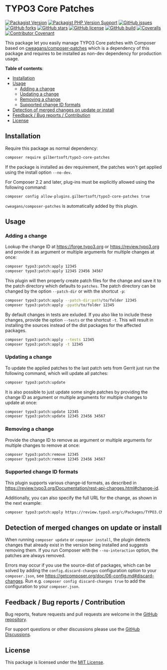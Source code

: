 # TYPO3 Core Patches

[![Packagist Version](https://img.shields.io/packagist/v/gilbertsoft/typo3-core-patches)](https://packagist.org/packages/gilbertsoft/typo3-core-patches)
[![Packagist PHP Version Support](https://img.shields.io/packagist/php-v/gilbertsoft/typo3-core-patches)](https://packagist.org/packages/gilbertsoft/typo3-core-patches)
[![GitHub issues](https://img.shields.io/github/issues/GsTYPO3/core-patches)](https://github.com/GsTYPO3/core-patches/issues)
[![GitHub forks](https://img.shields.io/github/forks/GsTYPO3/core-patches)](https://github.com/GsTYPO3/core-patches/network)
[![GitHub stars](https://img.shields.io/github/stars/GsTYPO3/core-patches)](https://github.com/GsTYPO3/core-patches/stargazers)
[![GitHub license](https://img.shields.io/github/license/GsTYPO3/core-patches)](https://github.com/GsTYPO3/core-patches/blob/main/LICENSE)
[![GitHub build](https://img.shields.io/github/workflow/status/GsTYPO3/core-patches/Continuous%20Integration%20(CI))](https://github.com/GsTYPO3/core-patches/actions/workflows/continuous-integration.yml)
[![Coveralls](https://img.shields.io/coveralls/github/GsTYPO3/core-patches)](https://coveralls.io/github/GsTYPO3/core-patches)
[![Contributor Covenant](https://img.shields.io/badge/Contributor%20Covenant-2.1-4baaaa.svg)](https://github.com/GsTYPO3/core-patches/blob/main/CODE_OF_CONDUCT.md)

This package let you easily manage TYPO3 Core patches with Composer based on
[cweagans/composer-patches](https://github.com/cweagans/composer-patches#readme)
which is a dependency of this package and requires to be installed as non-dev
dependency for production usage.

**Table of contents**:

- [Installation](#installation)
- [Usage](#usage)
  - [Adding a change](#adding-a-change)
  - [Updating a change](#updating-a-change)
  - [Removing a change](#removing-a-change)
  - [Supported change ID formats](#supported-change-id-formats)
- [Detection of merged changes on update or install](#detection-of-merged-changes-on-update-or-install)
- [Feedback / Bug reports / Contribution](#feedback--bug-reports--contribution)
- [License](#license)

## Installation

Require this package as normal dependency:

```bash
composer require gilbertsoft/typo3-core-patches
```

If the package is installed as dev requirement, the patches won't get applied
using the install option `--no-dev`.

For Composer 2.2 and later, plug-ins must be explicitly allowed using the
following command:

```bash
composer config allow-plugins.gilbertsoft/typo3-core-patches true
```

`cweagans/composer-patches` is automatically added by this plugin.

## Usage

### Adding a change

Lookup the change ID at <https://forge.typo3.org> or <https://review.typo3.org>
and provide it as argument or multiple arguments for multiple changes at once:

```bash
composer typo3:patch:apply 12345
composer typo3:patch:apply 12345 23456 34567
```

This plugin will then properly create patch files for the change and save it to
the patch directory which defaults to `patches`. The patch directory can be
changed by the option `--patch-dir` or with the shortcut `-p`:

```bash
composer typo3:patch:apply --patch-dir:path/to/folder 12345
composer typo3:patch:apply -ppath/to/folder 12345
```

By default changes in tests are exluded. If you also like to include these
changes, provide the option `--tests` or the shortcut `-t`. This will result in
installing the sources instead of the dist packages for the affected packages.

```bash
composer typo3:patch:apply --tests 12345
composer typo3:patch:apply -t 12345
```

### Updating a change

To update the applied patches to the last patch sets from Gerrit just run the
following command, which will update all patches:

```bash
composer typo3:patch:update
```

It is also possible to just update some single patches by providing the change
ID as argument or multiple arguments for multiple changes to update at once:

```bash
composer typo3:patch:update 12345
composer typo3:patch:update 12345 23456 34567
```

### Removing a change

Provide the change ID to remove as argument or multiple arguments for multiple
changes to remove at once:

```bash
composer typo3:patch:remove 12345
composer typo3:patch:remove 12345 23456 34567
```

### Supported change ID formats

This plugin supports various change-id formats, as described in
<https://review.typo3.org/Documentation/rest-api-changes.html#change-id>.

Additionally, you can also specify the full URL for the change, as shown in the
next example:

```bash
composer typo3:patch:apply https://review.typo3.org/c/Packages/TYPO3.CMS/+/12345
```

## Detection of merged changes on update or install

When running `composer update` or `composer install`, the plugin detects changes
that already exist in the version being installed and suggests removing them. If
you run Composer with the `--no-interaction` option, the patches are always
removed.

Errors may occur if you use the source-dist of packages, which can be solved by
adding the `config.discard-changes` configuration option to your `composer.json`,
see <https://getcomposer.org/doc/06-config.md#discard-changes>. Run e.g.
`composer config discard-changes true` to add the configuration to your
`composer.json`.

## Feedback / Bug reports / Contribution

Bug reports, feature requests and pull requests are welcome in the [GitHub
repository](https://github.com/GsTYPO3/core-patches).

For support questions or other discussions please use the [GitHub Discussions](https://github.com/GsTYPO3/core-patches/discussions).

## License

This package is licensed under the [MIT License](https://github.com/GsTYPO3/core-patches/blob/main/LICENSE).
